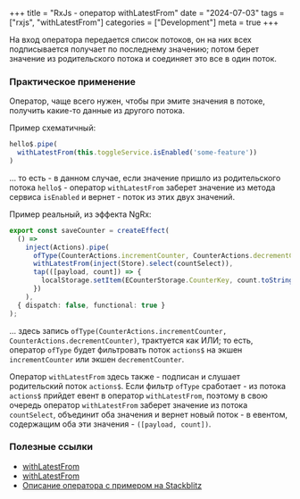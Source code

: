 +++
title = "RxJs - оператор withLatestFrom"
date = "2024-07-03"
tags = ["rxjs", "withLatestFrom"]
categories = ["Development"]
meta = true
+++

На вход оператора передается список потоков, он на них всех подписывается получает по последнему значению; потом берет значение из родительского потока и соединяет это все в один поток.

### Практическое применение

Оператор, чаще всего нужен, чтобы при эмите значения в потоке, получить какие-то данные из другого потока.

Пример схематичный:

```typescript
hello$.pipe(
  withLatestFrom(this.toggleService.isEnabled('some-feature'))
)
```

... то есть - в данном случае, если значение пришло из родительского потока `hello$` - оператор `withLatestFrom` заберет значение из метода сервиса `isEnabled` и вернет - поток из этих двух значений.

Пример реальный, из эффекта NgRx:

```typescript
export const saveCounter = createEffect(
  () =>
    inject(Actions).pipe(
      ofType(CounterActions.incrementCounter, CounterActions.decrementCounter),
      withLatestFrom(inject(Store).select(countSelect)),
      tap(([payload, count]) => {
        localStorage.setItem(ECounterStorage.CounterKey, count.toString());
      })
    ),
  { dispatch: false, functional: true }
);
```

... здесь запись `ofType(CounterActions.incrementCounter, CounterActions.decrementCounter)`, трактуется как ИЛИ; то есть, оператор `ofType` будет фильтровать поток `actions$` на экшен `incrementCounter` или экшен `decrementCounter`.

Оператор `withLatestFrom` здесь также - подписан и слушает родительский поток `actions$`. Если фильтр `ofType` сработает - из потока `actions$` прийдет евент в оператор `withLatestFrom`, поэтому в свою очередь оператор `withLatestFrom` заберет значение из потока `countSelect`, объединит оба значения и вернет новый поток - в евентом, содержащим оба эти значения - `([payload, count])`.

### Полезные ссылки

- [withLatestFrom](https://thinkrx.io/rxjs/withLatestFrom/)
- [withLatestFrom](https://www.learnrxjs.io/learn-rxjs/operators/combination/withlatestfrom)
- [Описание оператора с примером на Stackblitz](https://www.angulartraining.com/daily-newsletter/rxjs-withlatestfrom-operator/)